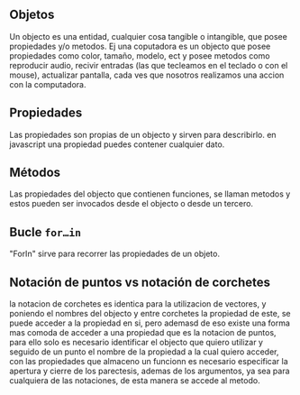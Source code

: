 ## Objetos

Un objecto es una entidad, cualquier cosa tangible o intangible, que posee propiedades y/o metodos. Ej una coputadora es un objecto que posee propiedades como color, tamaño, modelo, ect y posee metodos como reproducir audio, recivir entradas (las que tecleamos en el teclado o con el mouse), actualizar pantalla, cada ves que nosotros realizamos una accion con la computadora.

## Propiedades

Las propiedades son propias de un objecto y sirven para describirlo. en javascript una propiedad puedes contener cualquier dato.

## Métodos

Las propiedades del objecto que contienen funciones, se llaman metodos y estos pueden ser invocados desde el objecto o desde un tercero.

## Bucle `for…in`

"ForIn" sirve para recorrer las propiedades de un objeto.

## Notación de puntos vs notación de corchetes

la notacion de corchetes es identica para la utilizacion de vectores, y poniendo el nombres del objecto y entre corchetes la propiedad de este, se puede acceder a la propiedad en si, pero ademasd de eso existe una forma mas comoda de acceder a una propiedad que es la notacion de puntos, para ello solo es necesario identificar el objecto que quiero utilizar y seguido de un punto el nombre de la propiedad a la cual quiero acceder, con las propiedades que almaceno un funcionn es necesario especificar la apertura y cierre de los parectesis, ademas de los argumentos, ya sea para cualquiera de las notaciones, de esta manera se accede al metodo.